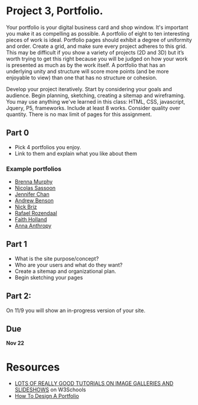 # Project 3, Portfolio.

Your portfolio is your digital business card and shop window. It's important you make it as compelling as possible. A portfolio of eight to ten interesting pieces of work is ideal. Portfolio pages should exhibit a degree of uniformity and order. Create a grid, and make sure every project adheres to this grid. This may be difficult if you show a variety of projects (2D and 3D) but it’s worth trying to get this right because you will be judged on how your work is presented as much as by the work itself. A portfolio that has an underlying unity and structure will score more points (and be more enjoyable to view) than one that has no structure or cohesion.

Develop your project iteratively. Start by considering your goals and audience. Begin planning, sketching, creating a sitemap and wireframing. You may use anything we've learned in this class: HTML, CSS, javascript, Jquery, P5, frameworks. Include at least 8 works. Consider quality over quantity. There is no max limit of pages for this assignment.

## Part 0

* Pick 4 portfolios you enjoy. 
* Link to them and explain what you like about them

### Example portfolios

* [Brenna Murphy](http://bmruernpnhay.com/)
* [Nicolas Sassoon](http://nicolassassoon.com/)
* [Jennifer Chan](http://jennifer-chan.com/)
* [Andrew Benson](https://pixlpa.com/)
* [Nick Briz](http://nickbriz.com/)
* [Rafael Rozendaal](http://www.newrafael.com/)
* [Faith Holland](http://www.faithholland.com/)
* [Anna Anthropy](http://auntiepixelante.com/)


## Part 1

* What is the site purpose/concept?
* Who are your users and what do they want?
* Create a sitemap and organizational plan.
* Begin sketching your pages

## Part 2:

On 11/9 you will show an in-progress version of your site. 

## Due

**Nov 22**

# Resources

* [LOTS OF REALLY GOOD TUTORIALS ON IMAGE GALLERIES AND SLIDESHOWS](https://www.w3schools.com/howto/howto_js_slideshow.asp) on W3Schools
* [How To Design A Portfolio](http://markboulton.co.uk/journal/how-to-design-a-portfolio) 
